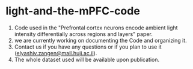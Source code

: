 # light-and-the-mPFC-code
1.	Code used in the "Prefrontal cortex neurons encode ambient light intensity differentially across regions and layers" paper.
2.	we are currently working on documenting the Code and organizing it.
3.	Contact us if you have any questions or if you plan to use it (elyashiv.zangen@mail.huji.ac.il).
4.	The whole dataset used will be available upon publication.
